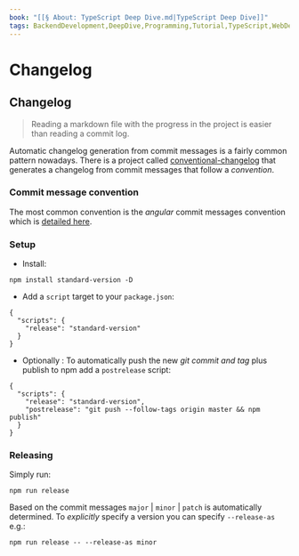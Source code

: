 ```yaml
---
book: "[[§ About꞉ TypeScript Deep Dive.md|TypeScript Deep Dive]]"
tags: BackendDevelopment,DeepDive,Programming,Tutorial,TypeScript,WebDevelopment
---
```


# Changelog

## Changelog

> Reading a markdown file with the progress in the project is easier than reading a commit log.

Automatic changelog generation from commit messages is a fairly common pattern nowadays. There is a project called [conventional-changelog](https://github.com/conventional-changelog/conventional-changelog) that generates a changelog from commit messages that follow a _convention_.

### Commit message convention

The most common convention is the _angular_ commit messages convention which is [detailed here](https://github.com/angular/angular.js/blob/master/DEVELOPERS.md#-git-commit-guidelines).

### Setup

- Install:

```
npm install standard-version -D
```

- Add a `script` target to your `package.json`:

```
{
  "scripts": {
    "release": "standard-version"
  }
}
```

- Optionally : To automatically push the new _git commit and tag_ plus publish to npm add a `postrelease` script:

```
{
  "scripts": {
    "release": "standard-version",
    "postrelease": "git push --follow-tags origin master && npm publish"
  }
}
```

### Releasing

Simply run:

```
npm run release
```

Based on the commit messages `major` | `minor` | `patch` is automatically determined. To _explicitly_ specify a version you can specify `--release-as` e.g.:

```
npm run release -- --release-as minor
```